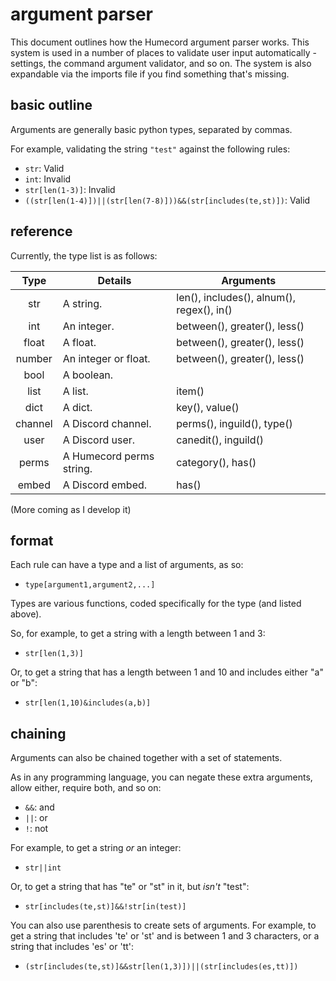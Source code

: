 # argument parser

This document outlines how the Humecord argument parser works. This system is used in a number of places to validate user input automatically - settings, the command argument validator, and so on. The system is also expandable via the imports file if you find something that's missing.

## basic outline

Arguments are generally basic python types, separated by commas.

For example, validating the string `"test"` against the following rules:
* `str`: Valid
* `int`: Invalid
* `str[len(1-3)]`: Invalid 
* `((str[len(1-4)])||(str[len(7-8)]))&&(str[includes(te,st)])`: Valid

## reference

Currently, the type list is as follows:

| Type        | Details                  | Arguments                                     |
|:-----------:| ------------------------ | --------------------------------------------- |
| str         | A string.                | len(), includes(), alnum(), regex(), in()     |
| int         | An integer.              | between(), greater(), less()                  |
| float       | A float.                 | between(), greater(), less()                  |
| number      | An integer or float.     | between(), greater(), less()                  |
| bool        | A boolean.               |                                               |
| list        | A list.                  | item()                                        |
| dict        | A dict.                  | key(), value()                                |
| channel     | A Discord channel.       | perms(), inguild(), type()                    |
| user        | A Discord user.          | canedit(), inguild()                          |
| perms       | A Humecord perms string. | category(), has()                             |
| embed       | A Discord embed.         | has()                                         |
(More coming as I develop it)

## format

Each rule can have a type and a list of arguments, as so:
* `type[argument1,argument2,...]`

Types are various functions, coded specifically for the type (and listed above).

So, for example, to get a string with a length between 1 and 3:
* `str[len(1,3)]`

Or, to get a string that has a length between 1 and 10 and includes either "a" or "b":
* `str[len(1,10)&includes(a,b)]`

## chaining

Arguments can also be chained together with a set of statements.

As in any programming language, you can negate these extra arguments, allow either, require both, and so on:
* `&&`: and
* `||`: or
* `!`: not

For example, to get a string *or* an integer:
* `str||int`

Or, to get a string that has "te" or "st" in it, but *isn't* "test":
* `str[includes(te,st)]&&!str[in(test)]`

You can also use parenthesis to create sets of arguments. For example, to get a string that includes 'te' or 'st' and is between 1 and 3 characters, or a string that includes 'es' or 'tt':
* `(str[includes(te,st)]&&str[len(1,3)])||(str[includes(es,tt)])`
